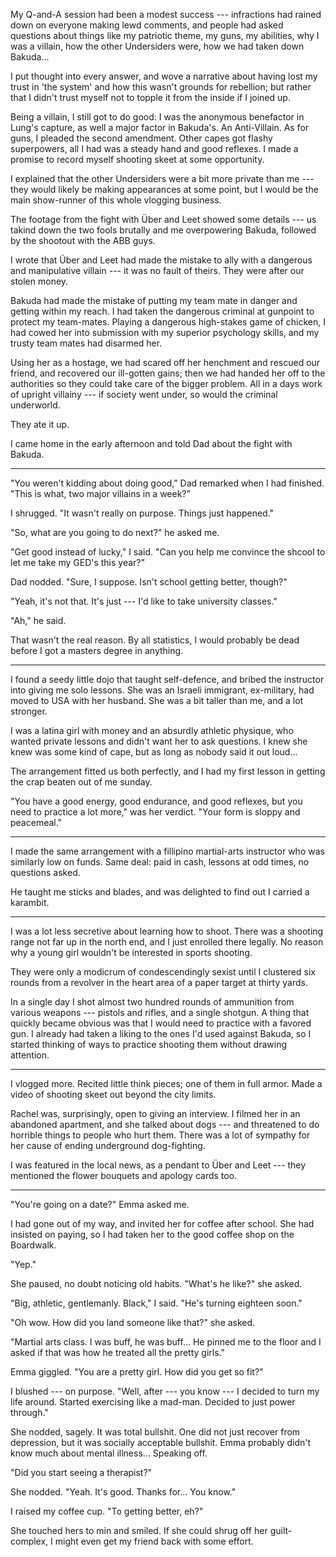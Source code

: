 My Q-and-A session had been a modest success
--- infractions had rained down on everyone making lewd comments, and people had asked
questions about things like my patriotic theme, my guns, my abilities, why I was a villain,
how the other Undersiders were, how we had taken down Bakuda...

I put thought into every answer, and wove a narrative about having lost my trust in 'the system'
and how this wasn't grounds for rebellion; but rather that I didn't trust myself not to
topple it from the inside if I joined up.

Being a villain, I still got to do good: I was the anonymous benefactor in Lung's capture,
as well a major factor in Bakuda's. An Anti-Villain. As for guns, I pleaded the second amendment.
Other capes got flashy superpowers, all I had was a steady hand and good reflexes. I made a promise
to record myself shooting skeet at some opportunity.

I explained that the other Undersiders were a bit more private than me --- they would
likely be making appearances at some point, but I would be the main show-runner of 
this whole vlogging business.

The footage from the fight with Über and Leet showed some details --- us takind down the two
fools brutally and me overpowering Bakuda, followed by the shootout with the ABB guys.

I wrote that Über and Leet had made the mistake to ally with a dangerous and manipulative
villain --- it was no fault of theirs. They were after our stolen money.

Bakuda had made the mistake of putting my team mate in danger and 
getting within my reach. I had taken the dangerous
criminal at gunpoint to protect my team-mates. Playing a dangerous high-stakes
game of chicken, I had cowed her into submission with my superior psychology skills,
and my trusty team mates had disarmed her.

Using her as a hostage, we had scared off her henchment and rescued our friend, and recovered
our ill-gotten gains; then we had handed her off to the authorities so they could take
care of the bigger problem. All in a days work of upright villainy --- if society went under,
so would the criminal underworld.

They ate it up.

I came home in the early afternoon and told Dad about the fight with Bakuda.

----

"You weren't kidding about doing good," Dad remarked when I had finished.
"This is what, two major villains in a week?"

I shrugged. "It wasn't really on purpose. Things just happened."

"So, what are you going to do next?" he asked me.

"Get good instead of lucky," I said. "Can you help me convince the shcool to let me
take my GED's this year?"

Dad nodded. "Sure, I suppose. Isn't school getting better, though?"

"Yeah, it's not that. It's just --- I'd like to take university classes."

"Ah," he said.

That wasn't the real reason. By all statistics, I would probably be dead before I
got a masters degree in anything.

----

I found a seedy little dojo that taught self-defence, and bribed the instructor into
giving me solo lessons. She was an Israeli immigrant, ex-military, had moved to USA
with her husband. She was a bit taller than me, and a lot stronger.

I was a latina girl with money and an absurdly athletic physique, who wanted private lessons
and didn't want her to ask questions. I knew she knew was some kind of cape, but as long
as nobody said it out loud...

The arrangement fitted us both perfectly, and I had my first lesson in getting the crap
beaten out of me sunday.

"You have a good energy, good endurance, and good reflexes, but you need to practice a lot more," was her
verdict. "Your form is sloppy and peacemeal."

----

I made the same arrangement with a fillipino martial-arts instructor who was similarly
low on funds. Same deal: paid in cash, lessons at odd times, no questions asked.

He taught me sticks and blades, and was delighted to find out I carried a karambit.

----

I was a lot less secretive about learning how to shoot. There was a shooting range not far up in the
north end, and I just enrolled there legally. No reason why a young girl wouldn't be interested in
sports shooting.

They were only a modicrum of condescendingly sexist until I clustered six rounds from a revolver
in the heart area of a paper target at thirty yards.

In a single day I shot almost two hundred rounds of ammunition from various weapons ---
pistols and rifles, and a single shotgun. A thing that quickly became obvious was that I would need
to practice with a favored gun. I already had taken a liking to the ones I'd used against Bakuda, so
I started thinking of ways to practice shooting them without drawing attention.

----

I vlogged more. Recited little think pieces; one of them in full armor. Made a video of shooting skeet out
beyond the city limits.

Rachel was, surprisingly, open to giving an interview. I filmed her in an abandoned apartment, and she
talked about dogs --- and threatened to do horrible things to people who hurt them. There was a lot of
sympathy for her cause of ending underground dog-fighting.

I was featured in the local news, as a pendant to Über and Leet --- they mentioned the flower bouquets
and apology cards too.

----

"You're going on a date?" Emma asked me.

I had gone out of my way, and invited her for coffee after school. She had insisted on
paying, so I had taken her to the good coffee shop on the Boardwalk.

"Yep."

She paused, no doubt noticing old habits. "What's he like?" she asked.

"Big, athletic, gentlemanly. Black," I said. "He's turning eighteen soon."

"Oh wow. How did you land someone like that?" she asked.

"Martial arts class. I was buff, he was buff... He pinned me to the floor and I
asked if that was how he treated all the pretty girls."

Emma giggled. "You are a pretty girl. How did you get so fit?"

I blushed --- on purpose. "Well, after --- you know --- I decided to turn my life around.
Started exercising like a mad-man. Decided to just power through."

She nodded, sagely. It was total bullshit. One did not just recover from depression,
but it was socially acceptable bullshit. Emma probably didn't know much about mental illness...
Speaking off.

"Did you start seeing a therapist?"

She nodded. "Yeah. It's good. Thanks for... You know."

I raised my coffee cup. "To getting better, eh?"

She touched hers to min and smiled. If she could shrug off her guilt-complex, I might
even get my friend back with some effort.

